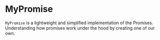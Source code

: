 # MyPromise

`MyPromise` is a lightweight and simplified implementation of the Promises. Understanding how promises work under the hood by creating one of our own.
